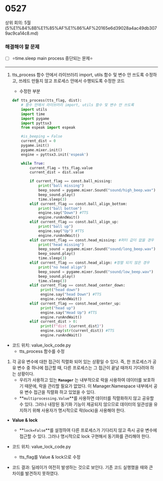 # 0527

상위 회의: 5월 (5%E1%84%8B%E1%85%AF%E1%86%AF%20165e6d39028a4ac49db3079ac9ca14c8.md)

### 해결해야 할 문제

- [ ]  ⭐time.sleep main process 중단되는 문제⭐

---

1. tts_process 함수 안에서 라이브러리 import, utils 함수 및 변수 안 쓰도록 수정하고, 쓰레드 만들지 않고 프로세스 안에서 수행되도록 수정한 코드
    - 수정한 부분
    
    ```python
    def tts_process(tts_flag, dist):
        # 함수 안에서 라이브러리 import, utils 함수 및 변수 안 쓰도록
        import utils
        import time
        import pygame
        import pyttsx3
        from espeak import espeak
    
        #is_beeping = False
        current_dist = 0
        pygame.init()
        pygame.mixer.init()
        engine = pyttsx3.init('espeak')
    
        while True:
            current_flag = tts_flag.value
            current_dist = dist.value
    
            if current_flag == const.ball_missing:
                print("ball missing")
                beep_sound = pygame.mixer.Sound("sound/high_beep.wav")
                beep_sound.play()
                time.sleep(3)
            elif current_flag == const.ball_align_bottom:
                print("ball bottom")
                engine.say("Down") #TTS
                engine.runAndWait()
            elif current_flag == const.ball_align_up:
                print("ball up")
                engine.say("Up") #TTS
                engine.runAndWait() 
            elif current_flag == const.head_missing: #퍼터 값이 없을 경우
                print("head missing")
                beep_sound = pygame.mixer.Sound("sound/long_beep.wav")
                beep_sound.play()
                time.sleep(3)
            elif current_flag == const.head_align: #정렬 되지 않은 경우
                print("no head align")
                beep_sound = pygame.mixer.Sound("sound/low_beep.wav")
                beep_sound.play()
                time.sleep(3)
            elif current_flag == const.head_center_down:
                 print("head down")
                 engine.say("head Down") #TTS
                 engine.runAndWait()
            elif current_flag == const.head_center_up:
                 print("head up")            
                 engine.say("Head Up") #TTS
                 engine.runAndWait()
            elif current_dist > 0:
                 print(f"dist {current_dist}")
                 engine.say(str(current_dist)) #TTS
                 engine.runAndWait()
    ```
    

- 코드 위치: value_lock_code.py
    - tts_process 함수를 수정

1. 각 공유 변수에 대한 접근이 직렬화 되어 있는 상황일 수 있다. 즉, 한 프로세스가 공유 변수 중 하나에 접근할 때, 다른 프로세스는 그 접근이 끝날 때까지 기다려야 하는 상황이다. 
    - 우리가 사용하고 있는 **`Manager`** 는 내부적으로 락을 사용하여 데이터를 보호하기 때문에, 락을 관리할 필요가 없었다. 이 Manager.Namespace 내부에서 공유 변수 접근을 직렬화 하고 있었을 수 있다.
    - **`multiprocessing.Value`**를 사용하면 데이터를 직렬화하지 않고 공유할 수 있다. 그러나 내장된 동기화 기능이 제공되지 않으므로 데이터의 일관성을 유지하기 위해 사용자가 명시적으로 락(lock)을 사용해야 한다.
- **Value & lock**
    - **`lock=False`**를 설정하여 다른 프로세스가 기다리지 않고 즉시 공유 변수에 접근할 수 있다. 그러나 명시적으로 lock 구현해서 동기화를 관리해야 한다.
    
- 코드 위치: value_lock_code.py
    - tts_flag를 Value & lock으로 수정

- 코드 결과: 딜레이가 여전히 발생하는 것으로 보인다. 기존 코드 실행했을 때와 큰 차이를 발견하지 못하였다.